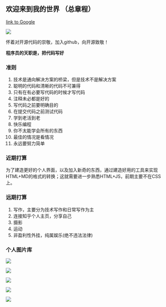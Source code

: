 ## 欢迎来到我的世界 （总章程）
[link to Google](#page1.md)

![](res/images/a.jpg)


怀着对开源代码的崇敬，加入github，向开源致敬！

**程序员的天职是，把代码写好**

### 准则

1. 技术是通向解决方案的桥梁，但是技术不是解决方案
2. 聪明的代码和清晰的代码不可兼得
3. 只有在有必要写代码的时候才写代码
4. 注释未必都是好的
5. 写代码之前要明确目的
6. 在提交代码之前测试代码
7. 学到老活到老
8. 快乐编程
9. 你不太能学会所有的东西
10. 最佳的情况是看情况
11. 永远要努力简单

### 近期打算

为了建造更好的个人界面，以及加入新奇的东西，通过建造好用的工具来实现HTML+MD的格式的转换；这就需要进一步熟悉HTML+JS，前期主要不在CSS上。

### 远期打算

1. 写作，主要分为技术写作和日常写作为主
2. 连接知乎个人主页，分享自己
3. 摄影
4. 运动
5. 非盈利性外挂，纯属娱乐(绝不违法法律)

### 个人图片库

![](res/images/技术路线图1.jpg)

![](res/images/技术路线图2.jpg)

![](res/images/城市科学.jpg)

![](res/images/北体打球.jpg)

![](res/images/javaCaffee.jpg)
